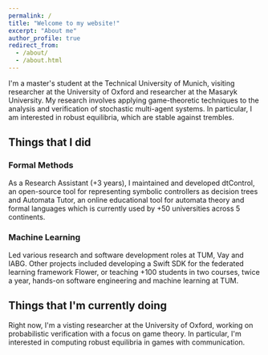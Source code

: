```yaml
---
permalink: /
title: "Welcome to my website!"
excerpt: "About me"
author_profile: true
redirect_from: 
  - /about/
  - /about.html
---
```


I'm a master's student at the Technical University of Munich, visiting researcher at the University of Oxford and researcher at the Masaryk University. My research involves applying game-theoretic techniques to the analysis and verification of stochastic multi-agent systems. In particular, I am interested in robust equilibria, which are stable against trembles.


## Things that I did

### Formal Methods
As a Research Assistant (+3 years), I maintained and developed dtControl, an open-source tool for representing symbolic controllers as decision trees and Automata Tutor, an online educational tool for automata theory and formal languages which is currently used by +50 universities across 5 continents.

### Machine Learning
Led various research and software development roles at TUM, Vay and IABG.
Other projects included developing a Swift SDK for the federated learning framework Flower, or teaching +100 students in two courses, twice a year, hands-on software engineering and machine learning at TUM.

## Things that I'm currently doing
Right now, I'm a visting researcher at the University of Oxford, working on probabilistic verification with a focus on game theory. In particular, I'm interested in computing robust equilibria in games with communication.